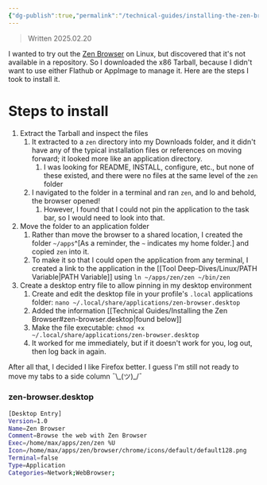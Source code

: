 ```yaml
---
{"dg-publish":true,"permalink":"/technical-guides/installing-the-zen-browser/"}
---
```


>Written 2025.02.20

I wanted to try out the [Zen Browser](https://zen-browser.app/) on Linux, but discovered that it's not available in a repository. So I downloaded the x86 Tarball, because I didn't want to use either Flathub or AppImage to manage it. Here are the steps I took to install it.

# Steps to install
1. Extract the Tarball and inspect the files
	1. It extracted to a `zen` directory into my Downloads folder, and it didn't have any of the typical installation files or references on moving forward; it looked more like an application directory.
		1. I was looking for README, INSTALL, configure, etc., but none of these existed, and there were no files at the same level of the `zen` folder
	2. I navigated to the folder in a terminal and ran `zen`, and lo and behold, the browser opened!
		1. However, I found that I could not pin the application to the task bar, so I would need to look into that.
2. Move the folder to an application folder
	1. Rather than move the browser to a shared location, I created the folder `~/apps`^[As a reminder, the `~` indicates my home folder.] and copied `zen` into it.
	2. To make it so that I could open the application from any terminal, I created a link to the application in the [[Tool Deep-Dives/Linux/PATH Variable\|PATH Variable]] using `ln ~/apps/zen/zen ~/bin/zen`
3. Create a desktop entry file to allow pinning in my desktop environment
	1. Create and edit the desktop file in your profile's `.local` applications folder: `nano ~/.local/share/applications/zen-browser.desktop`
	2. Added the information [[Technical Guides/Installing the Zen Browser#zen-browser.desktop\|found below]]
	3. Make the file executable: `chmod +x ~/.local/share/applications/zen-browser.desktop`
	4. It worked for me immediately, but if it doesn't work for you, log out, then log back in again.

After all that, I decided I like Firefox better. I guess I'm still not ready to move my tabs to a side column ¯\\\_(ツ)\_/¯

### zen-browser.desktop

```bash
[Desktop Entry]
Version=1.0
Name=Zen Browser
Comment=Browse the web with Zen Browser
Exec=/home/max/apps/zen/zen %U
Icon=/home/max/apps/zen/browser/chrome/icons/default/default128.png
Terminal=false
Type=Application
Categories=Network;WebBrowser;
```